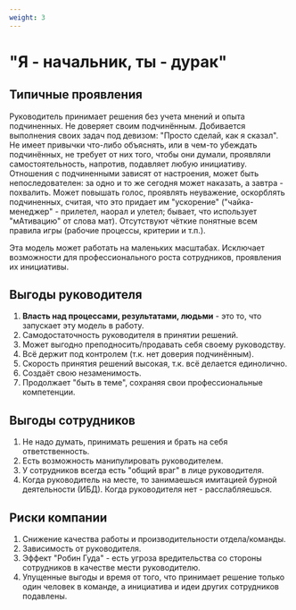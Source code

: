 ```yaml
---
weight: 3
---
```

# "Я - начальник, ты - дурак"

## Типичные проявления
Руководитель принимает решения без учета мнений и опыта подчиненных. Не доверяет своим подчинённым. Добивается выполнения своих задач под девизом: "Просто сделай, как я сказал". Не имеет привычки что-либо объяснять, или в чем-то убеждать подчинённых, не требует от них того, чтобы они думали, проявляли самостоятельность, напротив, подавляет любую инициативу. Отношения с подчиненными зависят от настроения, может быть непоследователен: за одно и то же сегодня может наказать, а завтра - похвалить. Может повышать голос, проявлять неуважение, оскорблять подчиненных, считая, что это придает им "ускорение" ("чайка-менеджер" - прилетел, наорал и улетел; бывает, что использует "мАтивацию" от слова мат). Отсутствуют чёткие понятные всем правила игры (рабочие процессы, критерии и т.п.).

Эта модель может работать на маленьких масштабах. Исключает возможности для профессионального роста сотрудников, проявления их инициативы.
## Выгоды руководителя
1. **Власть над процессами, результатами, людьми** - это то, что запускает эту модель в работу.
2. Самодостаточность руководителя в принятии решений.
3. Может выгодно преподносить/продавать себя своему руководству.
4. Всё держит под контролем (т.к. нет доверия подчинённым).
5. Скорость принятия решений высокая, т.к. всё делается единолично.
6. Создаёт свою незаменимость.
7. Продолжает "быть в теме", сохраняя свои профессиональные компетенции.

## Выгоды сотрудников
1. Не надо думать, принимать решения и брать на себя ответственность.
2. Есть возможность манипулировать руководителем.
3. У сотрудников всегда есть "общий враг" в лице руководителя.
4. Когда руководитель на месте, то занимаешься имитацией бурной деятельности (ИБД). Когда руководителя нет - расслабляешься.

## Риски компании
1. Снижение качества работы и производительности отдела/команды.
2. Зависимость от руководителя.
3. Эффект "Робин Гуда" - есть угроза вредительства со стороны сотрудников в качестве мести руководителю.
4. Упущенные выгоды и время от того, что принимает решение только один человек в команде, а инициатива и идеи других сотрудников подавлены.